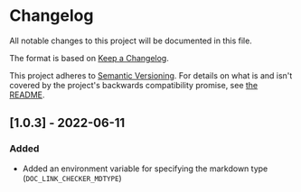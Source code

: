 # Changelog

All notable changes to this project will be documented in this file.

The format is based on [Keep a Changelog](https://keepachangelog.com/en/1.0.0/).

This project adheres to [Semantic Versioning](https://semver.org/spec/v2.0.0.html). For details on
what is and isn't covered by the project's backwards compatibility promise, see [the README](./README.md#backwards-compatibility).

## [1.0.3] - 2022-06-11

### Added

- Added an environment variable for specifying the markdown type (`DOC_LINK_CHECKER_MDTYPE`)
